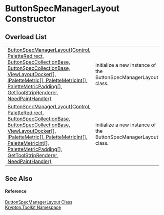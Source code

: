 # ButtonSpecManagerLayout Constructor


## Overload List
<table>
<tr>
<td><a href="153728fa-8e82-d44a-7f44-63de53ecf409.md">ButtonSpecManagerLayout(Control, PaletteRedirect, ButtonSpecCollectionBase, ButtonSpecCollectionBase, ViewLayoutDocker[], IPaletteMetric[], PaletteMetricInt[], PaletteMetricPadding[], GetToolStripRenderer, NeedPaintHandler)</a></td>
<td>Initialize a new instance of the ButtonSpecManagerLayout class.</td></tr>
<tr>
<td><a href="5230d40e-cb6f-2a7d-49c8-a56fc1dd5f70.md">ButtonSpecManagerLayout(Control, PaletteRedirect, ButtonSpecCollectionBase, ButtonSpecCollectionBase, ViewLayoutDocker[], IPaletteMetric[], PaletteMetricInt[], PaletteMetricInt[], PaletteMetricPadding[], GetToolStripRenderer, NeedPaintHandler)</a></td>
<td>Initialize a new instance of the ButtonSpecManagerLayout class.</td></tr>
</table>

## See Also


#### Reference
<a href="27715b81-3fae-b75a-0ea5-8f9716ed7922.md">ButtonSpecManagerLayout Class</a>  
<a href="79d2eac2-21f4-54ff-7552-b20c33c30600.md">Krypton.Toolkit Namespace</a>  
